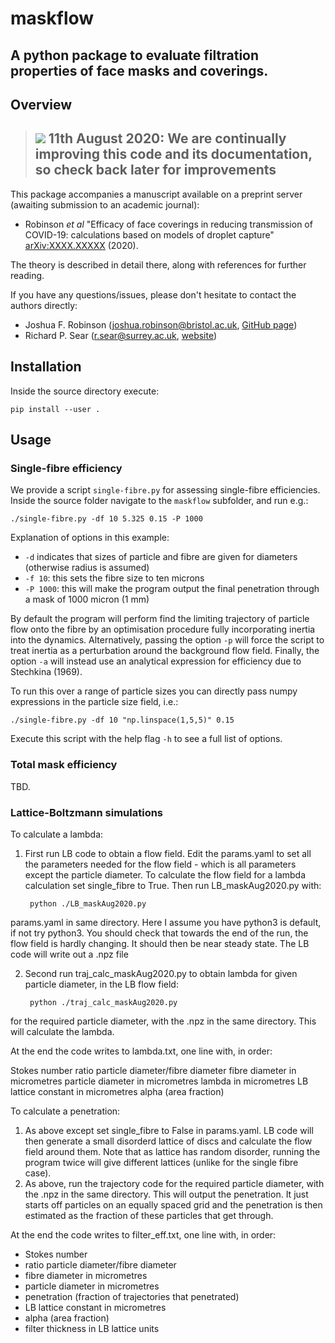 # maskflow
## A python package to evaluate filtration properties of face masks and coverings.

## Overview

> ## ![](http://www.emoji.co.uk/files/phantom-open-emojis/symbols-phantom/13025-warning-sign.png) 11th August 2020: We are continually improving this code and its documentation, so check back later for improvements

This package accompanies a manuscript available on a preprint server (awaiting submission to an academic journal):

* Robinson *et al* "Efficacy of face coverings in reducing transmission of COVID-19: calculations based on models of droplet capture" [arXiv:XXXX.XXXXX](https://arxiv.org/abs/XXXX.XXXXX) (2020).

The theory is described in detail there, along with references for further reading.

If you have any questions/issues, please don't hesitate to contact the authors directly:
- Joshua F. Robinson ([joshua.robinson@bristol.ac.uk](mailto:joshua.robinson@bristol.ac.uk), [GitHub page](https://github.com/tranqui))
- Richard P. Sear ([r.sear@surrey.ac.uk](mailto:r.sear@surrey.ac.uk), [website](https://www.richardsear.me))


## Installation

Inside the source directory execute:

    pip install --user .

## Usage

### Single-fibre efficiency

We provide a script `single-fibre.py` for assessing single-fibre efficiencies. Inside the source folder navigate to the `maskflow` subfolder, and run e.g.:

    ./single-fibre.py -df 10 5.325 0.15 -P 1000

Explanation of options in this example:
- `-d` indicates that sizes of particle and fibre are given for diameters (otherwise radius is assumed)
- `-f 10`: this sets the fibre size to ten microns
- `-P 1000`: this will make the program output the final penetration through a mask of 1000 micron (1 mm)

By default the program will perform find the limiting trajectory of particle flow onto the fibre by an optimisation procedure fully incorporating inertia into the dynamics. Alternatively, passing the option `-p` will force the script to treat inertia as a perturbation around the background flow field. Finally, the option `-a` will instead use an analytical expression for efficiency due to Stechkina (1969).

To run this over a range of particle sizes you can directly pass numpy expressions in the particle size field, i.e.:

    ./single-fibre.py -df 10 "np.linspace(1,5,5)" 0.15

Execute this script with the help flag `-h` to see a full list of options.

### Total mask efficiency

TBD.

### Lattice-Boltzmann simulations

To calculate a lambda:

1. First run LB code to obtain a flow field.
Edit the params.yaml to set all the parameters needed for the flow field - which is all parameters except the particle diameter. To calculate the flow field for a lambda calculation set single_fibre to True. Then run LB_maskAug2020.py with:

        python ./LB_maskAug2020.py

params.yaml in same directory. Here I assume you have python3 is default, if not try python3. You should check that towards the end of the run, the flow field is hardly changing. It should then be near steady state. The LB code will write out a .npz file

2. Second run traj_calc_maskAug2020.py to obtain lambda for given particle diameter, in the LB flow field:

        python ./traj_calc_maskAug2020.py

for the required particle diameter, with the .npz in the same directory. This will calculate the lambda.

At the end the code writes to lambda.txt, one line with, in order:

Stokes number
ratio particle diameter/fibre diameter
fibre diameter in micrometres
particle diameter in micrometres
lambda in micrometres
LB lattice constant in micrometres
alpha (area fraction)


To calculate a penetration:

1. As above except set single_fibre to False in params.yaml. LB code will then generate a small disorderd lattice of discs and calculate the flow field around them. Note that as lattice has random disorder, running the program twice will give different lattices (unlike for the single fibre case).
2. As above, run the trajectory code for the required particle diameter, with the .npz in the same directory. This will output the penetration. It just starts off particles on an equally spaced grid and the penetration is then estimated as the fraction of these particles that get through.

At the end the code writes to filter_eff.txt, one line with, in order:

* Stokes number
* ratio particle diameter/fibre diameter
* fibre diameter in micrometres
* particle diameter in micrometres
* penetration (fraction of trajectories that penetrated)
* LB lattice constant in micrometres
* alpha (area fraction)
* filter thickness in LB lattice units